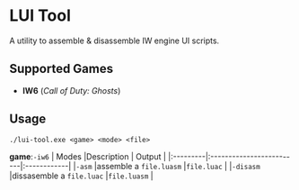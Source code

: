# LUI Tool
A utility to assemble & disassemble IW engine UI scripts.
## Supported Games
- **IW6** (*Call of Duty: Ghosts*)
## Usage
``./lui-tool.exe <game> <mode> <file>``

**game**:`-iw6`
| Modes    |Description               | Output      |
|:---------|:-------------------------|:------------|
|`-asm`    |assemble a `file.luasm`   |`file.luac`  |
|`-disasm` |dissasemble a `file.luac` |`file.luasm` |
